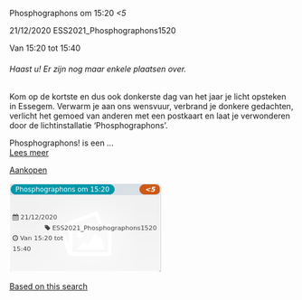 Phosphographons om 15:20 *<5*

  
21/12/2020 ESS2021\_Phosphographons1520  

Van 15:20 tot 15:40

  

###### *Haast u! Er zijn nog maar enkele plaatsen over.*

  

Kom op de kortste en dus ook donkerste dag van het jaar je licht opsteken in Essegem. Verwarm je aan ons wensvuur, verbrand je donkere gedachten, verlicht het gemoed van anderen met een postkaart en laat je verwonderen door de lichtinstallatie ‘Phosphographons’.  
  
Phosphographons! is een  ...  
[Lees meer](https://tickets.vgc.be/activity/subscribe/ESS2021_Phosphographons1520)

[Aankopen](https://tickets.vgc.be/ticketingActivity/subscribe/ESS2021_Phosphographons1520)

![](58547.png)

[Based on this search](https://tickets.vgc.be/activity/index?&vrijeplaatsen=1&Age%5B%5D=3%2C4&entity=109&Period%5B%5D=347)